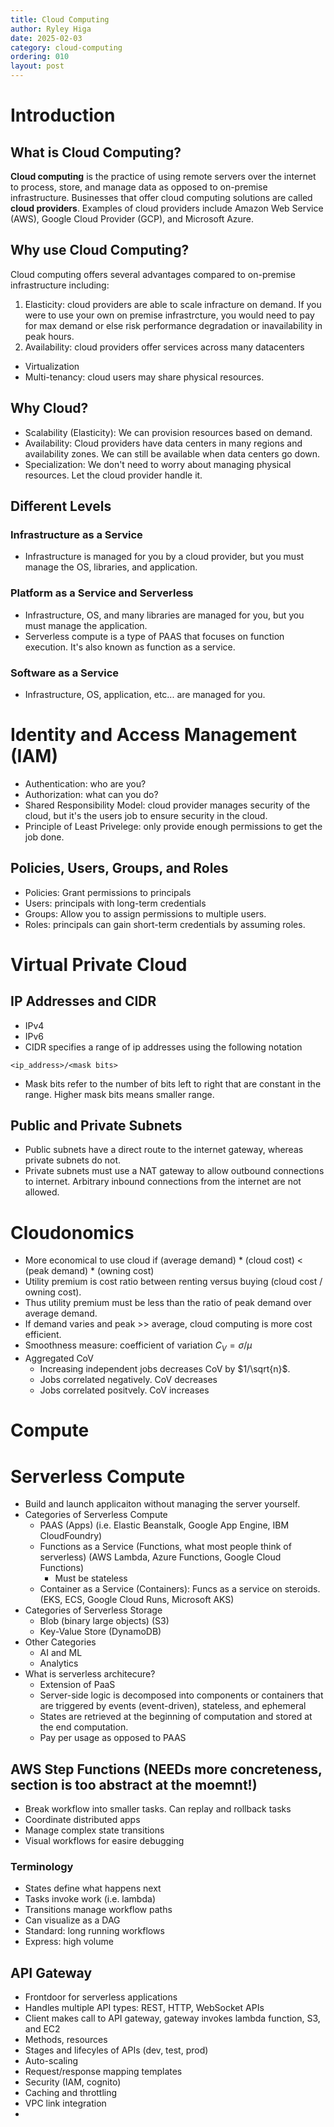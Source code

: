 ```yaml
---
title: Cloud Computing
author: Ryley Higa
date: 2025-02-03
category: cloud-computing
ordering: 010
layout: post
---
```


# Introduction
## What is Cloud Computing?
**Cloud computing** is the practice of using remote servers over the internet to process, store, and manage data as opposed to on-premise infrastructure. Businesses that offer cloud computing solutions are called **cloud providers**. Examples of cloud providers include Amazon Web Service (AWS), Google Cloud Provider (GCP), and Microsoft Azure. 

## Why use Cloud Computing?
Cloud computing offers several advantages compared to on-premise infrastructure including:
1. Elasticity: cloud providers are able to scale infracture on demand. If you were to use your own on premise infrastrcture, you would need to pay for max demand or else risk performance degradation or inavailability in peak hours.
2. Availability: cloud providers offer services across many datacenters 

* Virtualization
* Multi-tenancy: cloud users may share physical resources. 
## Why Cloud?
* Scalability (Elasticity): We can provision resources based on demand. 
* Availability: Cloud providers have data centers in many regions and availability zones. We can still be available when data centers go down. 
* Specialization: We don't need to worry about managing physical resources. Let the cloud provider handle it. 
## Different Levels
### Infrastructure as a Service
* Infrastructure is managed for you by a cloud provider, but you must manage the OS, libraries, and application.
### Platform as a Service and Serverless
* Infrastructure, OS, and many libraries are managed for you, but you must manage the application.
* Serverless compute is a type of PAAS that focuses on function execution. It's also known as function as a service. 
### Software as a Service
* Infrastructure, OS, application, etc... are managed for you.

# Identity and Access Management (IAM)
* Authentication: who are you? 
* Authorization: what can you do? 
* Shared Responsibility Model: cloud provider manages security of the cloud, but it's the users job to ensure security in the cloud.
* Principle of Least Privelege: only provide enough permissions to get the job done. 
## Policies, Users, Groups, and Roles
* Policies: Grant permissions to principals 
* Users: principals with long-term credentials
* Groups: Allow you to assign permissions to multiple users.
* Roles: principals can gain short-term credentials by assuming roles.

# Virtual Private Cloud 
## IP Addresses and CIDR
* IPv4
* IPv6
* CIDR specifies a range of ip addresses using the following notation
```
<ip_address>/<mask bits>
```
  * Mask bits refer to the number of bits left to right that are constant in the range. Higher mask bits means smaller range. 
## Public and Private Subnets
* Public subnets have a direct route to the internet gateway, whereas private subnets do not.
* Private subnets must use a NAT gateway to allow outbound connections to internet. Arbitrary inbound connections from the internet are not allowed.

# Cloudonomics
* More economical to use cloud if (average demand) * (cloud cost) < (peak demand) * (owning cost)
* Utility premium is cost ratio between renting versus buying (cloud cost / owning cost).
* Thus utility premium must be less than the ratio of peak demand over average demand.
* If demand varies and peak >> average, cloud computing is more cost efficient.
* Smoothness measure: coefficient of variation $C_V = \sigma / \mu$
* Aggregated CoV 
  * Increasing independent jobs decreases CoV by $1/\sqrt{n}$.
  * Jobs correlated negatively. CoV decreases
  * Jobs correlated positvely. CoV increases

# Compute

# Serverless Compute
* Build and launch applicaiton without managing the server yourself.
* Categories of Serverless Compute
  * PAAS (Apps) (i.e. Elastic Beanstalk, Google App Engine, IBM CloudFoundry)
  * Functions as a Service (Functions, what most people think of serverless) (AWS Lambda, Azure Functions, Google Cloud Functions)
    * Must be stateless 
  * Container as a Service (Containers): Funcs as a service on steroids. (EKS, ECS, Google Cloud Runs, Microsoft AKS) 
* Categories of Serverless Storage
  * Blob (binary large objects) (S3)
  * Key-Value Store (DynamoDB)
* Other Categories
  * AI and ML
  * Analytics
* What is serverless architecure?
  * Extension of PaaS   
  * Server-side logic is decomposed into components or containers that are triggered by events (event-driven), stateless, and ephemeral
  * States are retrieved at the beginning of computation and stored at the end computation. 
  * Pay per usage as opposed to PAAS

## AWS Step Functions (NEEDs more concreteness, section is too abstract at the moemnt!)
* Break workflow into smaller tasks. Can replay and rollback tasks
* Coordinate distributed apps
* Manage complex state transitions
* Visual workflows for easire debugging
### Terminology
* States define what happens next
* Tasks invoke work (i.e. lambda)
* Transitions manage workflow paths
* Can visualize as a DAG
* Standard: long running workflows
* Express: high volume

## API Gateway
* Frontdoor for serverless applications
* Handles multiple API types: REST, HTTP, WebSocket APIs
* Client makes call to API gateway, gateway invokes lambda function, S3, and EC2
* Methods, resources
* Stages and lifecyles of APIs (dev, test, prod)
* Auto-scaling
* Request/response mapping templates
* Security (IAM, cognito)
* Caching and throttling
* VPC link integration
* 
